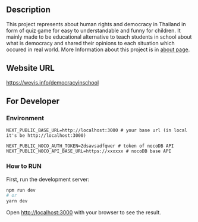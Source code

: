## Description

This project represents about human rights and democracy in Thailand in form of quiz game for easy to understandable and funny for children. It mainly made to be educational alternative to teach students in school about what is democracy and shared their opinions to each situation which occured in real world. More Information about this project is in [about page](https://wevis.info/democracyinschool/about).

## Website URL

<https://wevis.info/democracyinschool>

## For Developer

### Environment

```
NEXT_PUBLIC_BASE_URL=http://localhost:3000 # your base url (in local it's be http://localhost:3000)

NEXT_PUBLIC_NOCO_AUTH_TOKEN=Zdsavsadfqwer # token of nocoDB API
NEXT_PUBLIC_NOCO_API_BASE_URL=https://xxxxxx # nocoDB base API

```

### How to RUN

First, run the development server:

```bash
npm run dev
# or
yarn dev
```

Open [http://localhost:3000](http://localhost:3000) with your browser to see the result.
